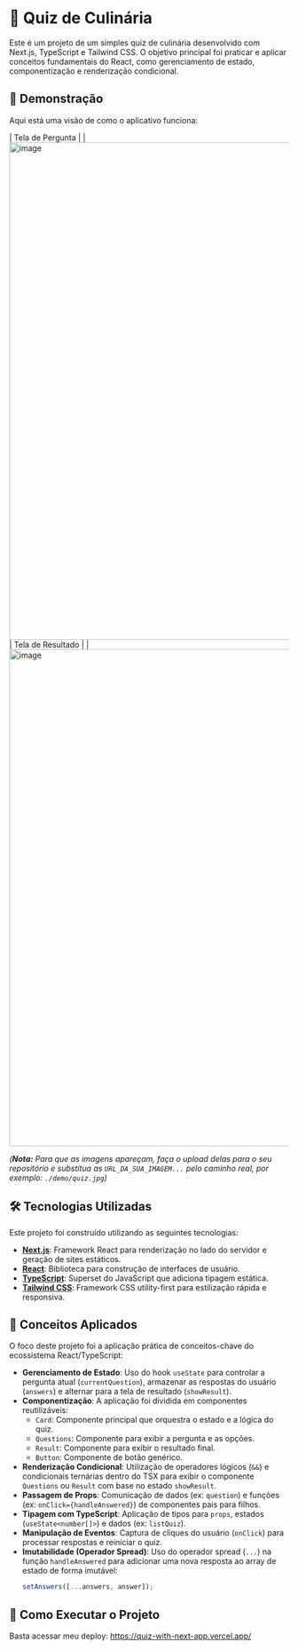 # 🍳 Quiz de Culinária

Este é um projeto de um simples quiz de culinária desenvolvido com Next.js, TypeScript e Tailwind CSS. O objetivo principal foi praticar e aplicar conceitos fundamentais do React, como gerenciamento de estado, componentização e renderização condicional.

## 📸 Demonstração

Aqui está uma visão de como o aplicativo funciona:

| Tela de Pergunta |
| <img width="1136" height="897" alt="image" src="https://github.com/user-attachments/assets/26774974-d02c-4cb6-ba85-57a96caf45c5" />
| Tela de Resultado |
| <img width="1033" height="896" alt="image" src="https://github.com/user-attachments/assets/254d2804-fa4d-498d-86b8-7532fc4ce043" />


*(**Nota:** Para que as imagens apareçam, faça o upload delas para o seu repositório e substitua as `URL_DA_SUA_IMAGEM...` pelo caminho real, por exemplo: `./demo/quiz.jpg`)*

## 🛠️ Tecnologias Utilizadas

Este projeto foi construído utilizando as seguintes tecnologias:

* **[Next.js](https://nextjs.org/)**: Framework React para renderização no lado do servidor e geração de sites estáticos.
* **[React](https://reactjs.org/)**: Biblioteca para construção de interfaces de usuário.
* **[TypeScript](https://www.typescriptlang.org/)**: Superset do JavaScript que adiciona tipagem estática.
* **[Tailwind CSS](https://tailwindcss.com/)**: Framework CSS utility-first para estilização rápida e responsiva.

## 🧠 Conceitos Aplicados

O foco deste projeto foi a aplicação prática de conceitos-chave do ecossistema React/TypeScript:

* **Gerenciamento de Estado**: Uso do hook `useState` para controlar a pergunta atual (`currentQuestion`), armazenar as respostas do usuário (`answers`) e alternar para a tela de resultado (`showResult`).
* **Componentização**: A aplicação foi dividida em componentes reutilizáveis:
    * `Card`: Componente principal que orquestra o estado e a lógica do quiz.
    * `Questions`: Componente para exibir a pergunta e as opções.
    * `Result`: Componente para exibir o resultado final.
    * `Button`: Componente de botão genérico.
* **Renderização Condicional**: Utilização de operadores lógicos (`&&`) e condicionais ternárias dentro do TSX para exibir o componente `Questions` ou `Result` com base no estado `showResult`.
* **Passagem de Props**: Comunicação de dados (ex: `question`) e funções (ex: `onClick={handleAnswered}`) de componentes pais para filhos.
* **Tipagem com TypeScript**: Aplicação de tipos para `props`, estados (`useState<number[]>`) e dados (ex: `listQuiz`).
* **Manipulação de Eventos**: Captura de cliques do usuário (`onClick`) para processar respostas e reiniciar o quiz.
* **Imutabilidade (Operador Spread)**: Uso do operador spread (`...`) na função `handleAnswered` para adicionar uma nova resposta ao array de estado de forma imutável:
    ```typescript
    setAnswers([...answers, answer]);
    ```

## 🚀 Como Executar o Projeto

Basta acessar meu deploy: https://quiz-with-next-app.vercel.app/

